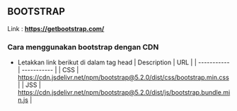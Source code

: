 ## BOOTSTRAP

Link : **https://getbootstrap.com/**

### Cara menggunakan bootstrap dengan CDN

- Letakkan link berikut di dalam tag head
  | Description | URL |
  | ----------- | ----------- |
  | CSS | https://cdn.jsdelivr.net/npm/bootstrap@5.2.0/dist/css/bootstrap.min.css |
  | JSS | https://cdn.jsdelivr.net/npm/bootstrap@5.2.0/dist/js/bootstrap.bundle.min.js |
